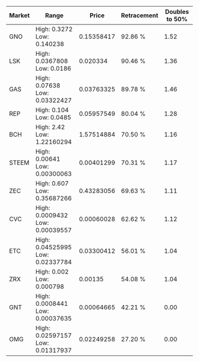 | Market | Range | Price| Retracement | Doubles to 50% |
| --- | --- | --- | --- | --- |
| GNO | High: 0.3272<br />Low: 0.140238 | 0.15358417 | 92.86 % | 1.52 |
| LSK | High: 0.0367808<br />Low: 0.0186 | 0.020334 | 90.46 % | 1.36 |
| GAS | High: 0.07638<br />Low: 0.03322427 | 0.03763325 | 89.78 % | 1.46 |
| REP | High: 0.104<br />Low: 0.0485 | 0.05957549 | 80.04 % | 1.28 |
| BCH | High: 2.42<br />Low: 1.22160294 | 1.57514884 | 70.50 % | 1.16 |
| STEEM | High: 0.00641<br />Low: 0.00300063 | 0.00401299 | 70.31 % | 1.17 |
| ZEC | High: 0.607<br />Low: 0.35687266 | 0.43283056 | 69.63 % | 1.11 |
| CVC | High: 0.0009432<br />Low: 0.00039557 | 0.00060028 | 62.62 % | 1.12 |
| ETC | High: 0.04525995<br />Low: 0.02337784 | 0.03300412 | 56.01 % | 1.04 |
| ZRX | High: 0.002<br />Low: 0.000798 | 0.00135 | 54.08 % | 1.04 |
| GNT | High: 0.0008441<br />Low: 0.00037635 | 0.00064665 | 42.21 % | 0.00 |
| OMG | High: 0.02597157<br />Low: 0.01317937 | 0.02249258 | 27.20 % | 0.00 |
